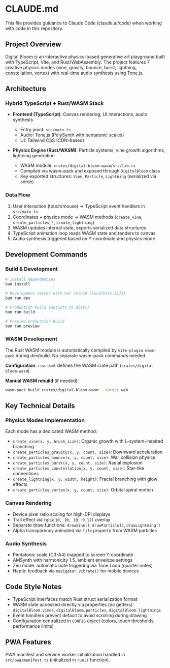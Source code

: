 # CLAUDE.md

This file provides guidance to Claude Code (claude.ai/code) when working with code in this repository.

## Project Overview

Digital Bloom is an interactive physics-based generative art playground built with TypeScript, Vite, and Rust/WebAssembly. The project features 7 creative physics modes (vine, gravity, bounce, burst, lightning, constellation, vortex) with real-time audio synthesis using Tone.js.

## Architecture

### Hybrid TypeScript + Rust/WASM Stack

- **Frontend (TypeScript)**: Canvas rendering, UI interactions, audio synthesis
  - Entry point: `src/main.ts`
  - Audio: Tone.js (PolySynth with pentatonic scales)
  - UI: Tailwind CSS (CDN-based)

- **Physics Engine (Rust/WASM)**: Particle systems, vine growth algorithms, lightning generation
  - WASM module: `crates/digital-bloom-wasm/src/lib.rs`
  - Compiled via wasm-pack and exposed through `DigitalBloom` class
  - Key exported structures: `Vine`, `Particle`, `Lightning` (serialized via serde)

### Data Flow

1. User interaction (touch/mouse) → TypeScript event handlers in `src/main.ts`
2. Coordinates + physics mode → WASM methods (`create_vine`, `create_particles_*`, `create_lightning`)
3. WASM updates internal state, exports serialized data structures
4. TypeScript animation loop reads WASM state and renders to canvas
5. Audio synthesis triggered based on Y-coordinate and physics mode

## Development Commands

### Build & Development

```bash
# Install dependencies
bun install

# Development server with hot reload (localhost:5173)
bun run dev

# Production build (outputs to dist/)
bun run build

# Preview production build
bun run preview
```

### WASM Development

The Rust WASM module is automatically compiled by `vite-plugin-wasm-pack` during dev/build. No separate wasm-pack commands needed.

**Configuration**: `rsw.toml` defines the WASM crate path (`crates/digital-bloom-wasm`)

**Manual WASM rebuild** (if needed):
```bash
wasm-pack build crates/digital-bloom-wasm --target web
```

## Key Technical Details

### Physics Modes Implementation

Each mode has a dedicated WASM method:
- `create_vine(x, y, brush_size)`: Organic growth with L-system-inspired branching
- `create_particles_gravity(x, y, count, size)`: Downward acceleration
- `create_particles_bounce(x, y, count, size)`: Wall collision physics
- `create_particles_burst(x, y, count, size)`: Radial explosion
- `create_particles_constellation(x, y, count, size)`: Star-like connections
- `create_lightning(x, y, width, height)`: Fractal branching with glow effects
- `create_particles_vortex(x, y, count, size)`: Orbital spiral motion

### Canvas Rendering

- Device pixel ratio scaling for high-DPI displays
- Trail effect via `rgba(10, 10, 10, 0.12)` overlay
- Separate draw functions: `drawVine()`, `drawParticle()`, `drawLightning()`
- Alpha transparency animated via `life` property from WASM particles

### Audio Synthesis

- Pentatonic scale (C3-A4) mapped to screen Y-coordinate
- AMSynth with harmonicity 1.5, ambient envelope settings
- Zen mode: automatic note triggering via Tone.Loop (quarter notes)
- Haptic feedback via `navigator.vibrate()` for mobile devices

## Code Style Notes

- TypeScript interfaces match Rust struct serialization format
- WASM state accessed directly via properties (no getters): `digitalBloom.vines`, `digitalBloom.particles`, `digitalBloom.lightnings`
- Event handlers prevent default to avoid scrolling during drawing
- Configuration centralized in `CONFIG` object (colors, touch thresholds, performance limits)

## PWA Features

PWA manifest and service worker initialization handled in `src/pwa/manifest.ts` (initialized in `run()` function).